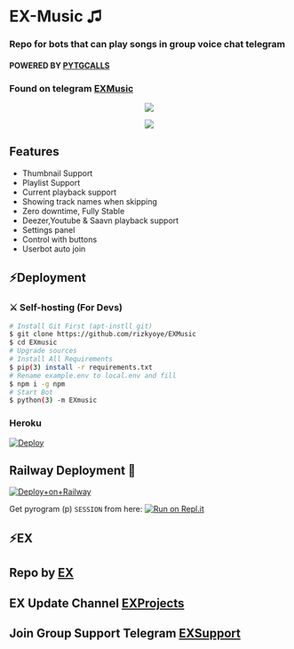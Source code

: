 <h1 align="centre">EX-Music ♫</h1>

### Repo for bots that can play songs in group voice chat telegram
#### POWERED BY [PYTGCALLS](https://github.com/pytgcalls/pytgcalls)
### Found on telegram [EXMusic](https://t.me/EXMusiccbot)

<p align="center">
  <img src="https://telegra.ph/file/d2b539f061923cee37797.jpg">
</p>
<p align="center">
  <img src="https://telegra.ph/file/7cd6c44d1431b0fa9063b.jpg">
</p>
<h2> Features </h2>

- Thumbnail Support
- Playlist Support
- Current playback support
- Showing track names when skipping
- Zero downtime, Fully Stable
- Deezer,Youtube & Saavn playback support
- Settings panel
- Control with buttons
- Userbot auto join

## ⚡Deployment

### ⚔ Self-hosting (For Devs) 
```sh
# Install Git First (apt-instll git)
$ git clone https://github.com/rizkyoye/EXMusic
$ cd EXmusic
# Upgrade sources
# Install All Requirements 
$ pip(3) install -r requirements.txt
# Rename example.env to local.env and fill
$ npm i -g npm
# Start Bot 
$ python(3) -m EXmusic
```

### Heroku

[![Deploy](https://www.herokucdn.com/deploy/button.svg)](https://heroku.com/deploy?template=https://github.com/rizkyoye/EXMusic)

## Railway Deployment 🚄
[![Deploy+on+Railway](https://railway.app/button.svg)](https://railway.app/new/template?template=https://github.com/rizkyoye/EXmusic&envs=SESSION_NAME,BOT_TOKEN,BOT_NAME,BOT_USERNAME,API_ID,API_HASH,SUDO_USERS,DURATION_LIMIT,ARQ_API_KEY,UPDATES_CHANNEL,BG_IMAGE,SUPPORT_GROUP,PROJECT_NAME,ASSISTANT_NAME,OWNER,PMPERMIT)


Get pyrogram (p)  `SESSION` from here:
[![Run on Repl.it](https://repl.it/badge/github/vckyou/PyrogramString)](https://repl.it/@vckyou/PyrogramString?lite=1&outputonly=1)

## ⚡EX
## Repo by [EX](https://t.me/rizexx)
## EX Update Channel [EXProjects](https://t.me/EXProjects)
## Join Group Support Telegram [EXSupport](https://t.me/EXGroupSupport)
